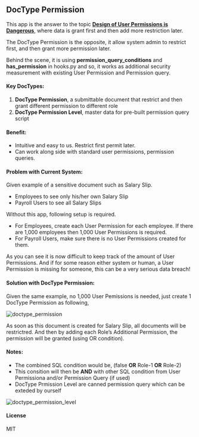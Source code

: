 ## DocType Permission

This app is the answer to the topic **[Design of User Permissions is Dangerous](https://discuss.frappe.io/t/the-design-of-user-permissions-is-dangerous/109103)**, where data is grant first and then add more restriction later.

The DocType Permission is the opposite, it allow system admin to restrict first, and then grant more permission later.

Behind the scene, it is using **permission_query_conditions** and **has_permission** in hooks.py and so, it works as additional security measurement with existing User Permission and Permission query.

#### Key DocTypes:

1. **DocType Permission**, a submittable document that restrict and then grant different permission to different role
2. **DocType Permission Level**, master data for pre-built permission query script

#### Benefit:

* Intuitive and easy to us. Restrict first permit later.
* Can work along side with standard user permissions, permission queries.

#### Problem with Current System:

Given example of a sensitive document such as Salary Slip.

* Employees to see only his/her own Salary Slip
* Payroll Users to see all Salary Slips

Without this app, following setup is required.

* For Employees, create each User Permission for each employee. If there are 1,000 employees then 1,000 User Permissions is required.
* For Payroll Users, make sure there is no User Permissions created for them.

As you can see it is now difficult to keep track of the amount of User Permissions. And if for some reason either system or human, a User Permission is missing for someone, this can be a very serious data breach!

#### Solution with DocType Permission:

Given the same example, no 1,000 User Pemissions is needed, just create 1 DocType Permission as following,

![doctype_permission](https://github.com/user-attachments/assets/4e3a483f-49e9-4793-8690-3f6b5dbc6aa2)

As soon as this document is created for Salary Slip, all documents will be restrictred. And then by adding each Role’s Additional Permission, the permission will be granted (using OR condition).

#### Notes:

* The combined SQL condition would be, (false **OR** Role-1 **OR** Role-2)
* This consition will then be **AND** with other SQL condition from User Permissiona and/or Permission Query (if used)
* DocType Prmission Level are canned permission query which can be exteded by ourself

![doctype_permission_level](https://github.com/user-attachments/assets/73520437-6cad-4396-86bd-dee6f19b9769)


#### License

MIT
